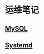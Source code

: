运维笔记
========

[MySQL](mysql/install.md)
------------------------

[Systemd](notes/systemd.md)
--------------------------
